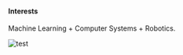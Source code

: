 
#### Interests 
Machine Learning + Computer Systems + Robotics.

![test](https://i.pinimg.com/originals/24/8e/47/248e47a848da59d73bd1b58b34b65a7c.gif)
